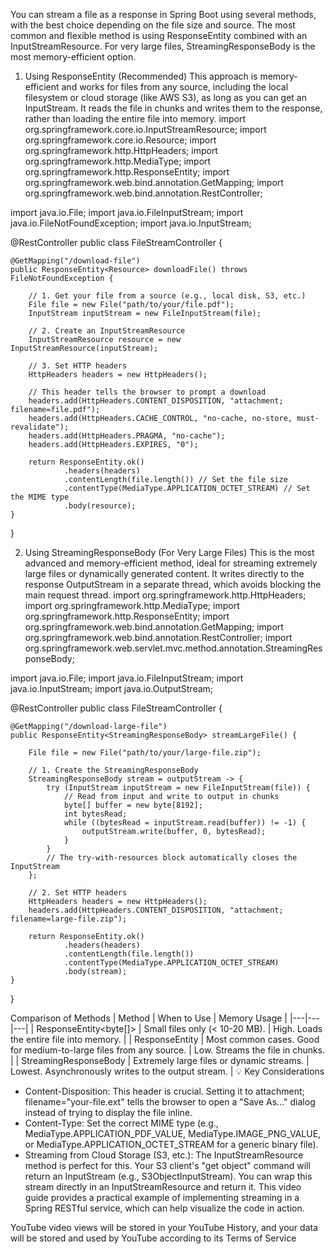 You can stream a file as a response in Spring Boot using several methods, with the best choice depending on the file size and source.
The most common and flexible method is using ResponseEntity combined with an InputStreamResource. For very large files, StreamingResponseBody is the most memory-efficient option.
1. Using ResponseEntity<InputStreamResource> (Recommended)
This approach is memory-efficient and works for files from any source, including the local filesystem or cloud storage (like AWS S3), as long as you can get an InputStream.
It reads the file in chunks and writes them to the response, rather than loading the entire file into memory.
import org.springframework.core.io.InputStreamResource;
import org.springframework.core.io.Resource;
import org.springframework.http.HttpHeaders;
import org.springframework.http.MediaType;
import org.springframework.http.ResponseEntity;
import org.springframework.web.bind.annotation.GetMapping;
import org.springframework.web.bind.annotation.RestController;

import java.io.File;
import java.io.FileInputStream;
import java.io.FileNotFoundException;
import java.io.InputStream;

@RestController
public class FileStreamController {

    @GetMapping("/download-file")
    public ResponseEntity<Resource> downloadFile() throws FileNotFoundException {
        
        // 1. Get your file from a source (e.g., local disk, S3, etc.)
        File file = new File("path/to/your/file.pdf");
        InputStream inputStream = new FileInputStream(file);

        // 2. Create an InputStreamResource
        InputStreamResource resource = new InputStreamResource(inputStream);

        // 3. Set HTTP headers
        HttpHeaders headers = new HttpHeaders();
        
        // This header tells the browser to prompt a download
        headers.add(HttpHeaders.CONTENT_DISPOSITION, "attachment; filename=file.pdf");
        headers.add(HttpHeaders.CACHE_CONTROL, "no-cache, no-store, must-revalidate");
        headers.add(HttpHeaders.PRAGMA, "no-cache");
        headers.add(HttpHeaders.EXPIRES, "0");

        return ResponseEntity.ok()
                .headers(headers)
                .contentLength(file.length()) // Set the file size
                .contentType(MediaType.APPLICATION_OCTET_STREAM) // Set the MIME type
                .body(resource);
    }
}

2. Using StreamingResponseBody (For Very Large Files)
This is the most advanced and memory-efficient method, ideal for streaming extremely large files or dynamically generated content. It writes directly to the response OutputStream in a separate thread, which avoids blocking the main request thread.
import org.springframework.http.HttpHeaders;
import org.springframework.http.MediaType;
import org.springframework.http.ResponseEntity;
import org.springframework.web.bind.annotation.GetMapping;
import org.springframework.web.bind.annotation.RestController;
import org.springframework.web.servlet.mvc.method.annotation.StreamingResponseBody;

import java.io.File;
import java.io.FileInputStream;
import java.io.InputStream;
import java.io.OutputStream;

@RestController
public class FileStreamController {

    @GetMapping("/download-large-file")
    public ResponseEntity<StreamingResponseBody> streamLargeFile() {

        File file = new File("path/to/your/large-file.zip");

        // 1. Create the StreamingResponseBody
        StreamingResponseBody stream = outputStream -> {
            try (InputStream inputStream = new FileInputStream(file)) {
                // Read from input and write to output in chunks
                byte[] buffer = new byte[8192];
                int bytesRead;
                while ((bytesRead = inputStream.read(buffer)) != -1) {
                    outputStream.write(buffer, 0, bytesRead);
                }
            }
            // The try-with-resources block automatically closes the InputStream
        };

        // 2. Set HTTP headers
        HttpHeaders headers = new HttpHeaders();
        headers.add(HttpHeaders.CONTENT_DISPOSITION, "attachment; filename=large-file.zip");
        
        return ResponseEntity.ok()
                .headers(headers)
                .contentLength(file.length())
                .contentType(MediaType.APPLICATION_OCTET_STREAM)
                .body(stream);
    }
}

Comparison of Methods
| Method | When to Use | Memory Usage |
|---|---|---|
| ResponseEntity<byte[]> | Small files only (< 10-20 MB). | High. Loads the entire file into memory. |
| ResponseEntity<InputStreamResource> | Most common cases. Good for medium-to-large files from any source. | Low. Streams the file in chunks. |
| StreamingResponseBody | Extremely large files or dynamic streams. | Lowest. Asynchronously writes to the output stream. |
💡 Key Considerations
 * Content-Disposition: This header is crucial. Setting it to attachment; filename="your-file.ext" tells the browser to open a "Save As..." dialog instead of trying to display the file inline.
 * Content-Type: Set the correct MIME type (e.g., MediaType.APPLICATION_PDF_VALUE, MediaType.IMAGE_PNG_VALUE, or MediaType.APPLICATION_OCTET_STREAM for a generic binary file).
 * Streaming from Cloud Storage (S3, etc.): The InputStreamResource method is perfect for this. Your S3 client's "get object" command will return an InputStream (e.g., S3ObjectInputStream). You can wrap this stream directly in an InputStreamResource and return it.
This video guide provides a practical example of implementing streaming in a Spring RESTful service, which can help visualize the code in action.

YouTube video views will be stored in your YouTube History, and your data will be stored and used by YouTube according to its Terms of Service
